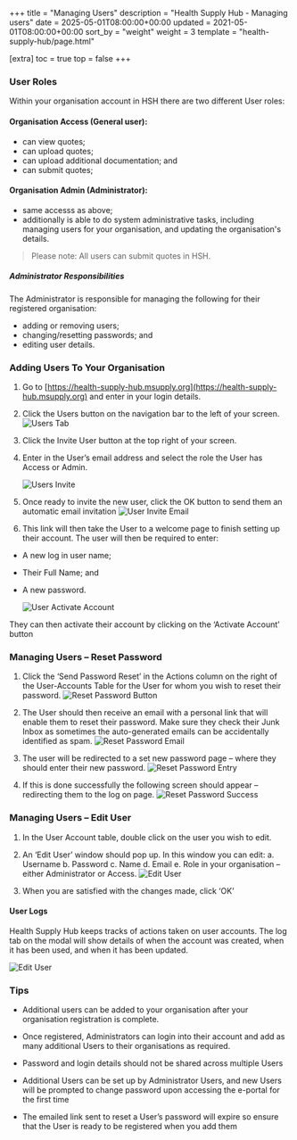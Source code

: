 +++
title = "Managing Users"
description = "Health Supply Hub - Managing users"
date = 2025-05-01T08:00:00+00:00
updated = 2021-05-01T08:00:00+00:00
sort_by = "weight"
weight = 3
template = "health-supply-hub/page.html"

[extra]
toc = true
top = false
+++

### User Roles

Within your organisation account in HSH there are two different User roles:

#### Organisation Access (General user):

- can view quotes;
- can upload quotes;
- can upload additional documentation; and
- can submit quotes;

#### Organisation Admin (Administrator):

- same accesss as above;
- additionally is able to do system administrative tasks, including managing users for your organisation, and updating the organisation's details.

> Please note: All users can submit quotes in HSH.

##### Administrator Responsibilities

The Administrator is responsible for managing the following for their registered organisation:

- adding or removing users;
- changing/resetting passwords; and
- editing user details.

### Adding Users To Your Organisation

1. Go to [https://health-supply-hub.msupply.org](https://health-supply-hub.msupply.org) and enter in your login details.

2. Click the Users button on the navigation bar to the left of your screen.
   ![Users Tab](/health-supply-hub/supplier/images/user_tab.png)

3. Click the Invite User button at the top right of your screen.
4. Enter in the User’s email address and select the role the User has Access or Admin.

   ![Users Invite](/health-supply-hub/supplier/images/user_invite.png)

5. Once ready to invite the new user, click the OK button to send them an automatic email invitation
   ![User Invite Email](/health-supply-hub/supplier/images/user_invite_email.png)
6. This link will then take the User to a welcome page to finish setting up their account. The user will then be required to enter:

- A new log in user name;
- Their Full Name; and
- A new password.

  ![User Activate Account](/health-supply-hub/supplier/images/activate_account.png)

They can then activate their account by clicking on the ‘Activate Account’ button

### Managing Users – Reset Password

1. Click the ‘Send Password Reset’ in the Actions column on the right of the User-Accounts Table for the User for whom you wish to reset their password.
   ![Reset Password Button](/health-supply-hub/supplier/images/reset_password_button.png)

1. The User should then receive an email with a personal link that will enable them to reset their password. Make sure they check their Junk Inbox as sometimes the auto-generated emails can be accidentally identified as spam.
   ![Reset Password Email](/health-supply-hub/supplier/images/reset_password_email.png)

1. The user will be redirected to a set new password page – where they should enter their new password.
   ![Reset Password Entry](/health-supply-hub/supplier/images/reset_password_entry.png)

1. If this is done successfully the following screen should appear – redirecting them to the log on page.
   ![Reset Password Success](/health-supply-hub/supplier/images/reset_password_success.png)

### Managing Users – Edit User

1. In the User Account table, double click on the user you wish to edit.
2. An ‘Edit User’ window should pop up. In this window you can edit:
   a. Username
   b. Password
   c. Name
   d. Email
   e. Role in your organisation – either Administrator or Access.
   ![Edit User](/health-supply-hub/supplier/images/user_edit_modal.png)

3. When you are satisfied with the changes made, click ‘OK’

#### User Logs

Health Supply Hub keeps tracks of actions taken on user accounts. The log tab on the modal will show details of when the account was created, when it has been used, and when it has been updated.

![Edit User](/health-supply-hub/supplier/images/log-tab.png)

### Tips

- Additional users can be added to your organisation after your organisation registration is complete.

- Once registered, Administrators can login into their account and add as many additional Users to their organisations as required.

- Password and login details should not be shared across multiple Users

- Additional Users can be set up by Administrator Users, and new Users will be prompted to change password upon accessing the e-portal for the first time

- The emailed link sent to reset a User’s password will expire so ensure that the User is ready to be registered when you add them
